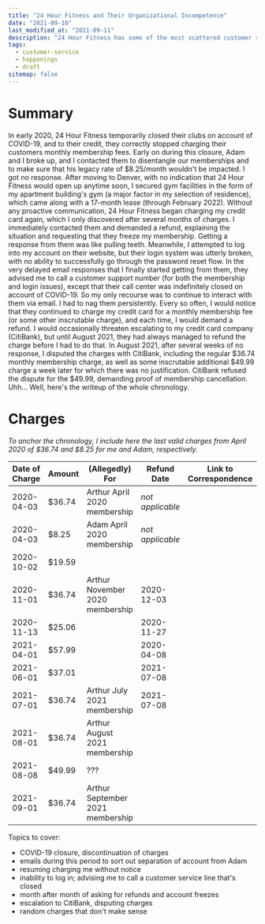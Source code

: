 ```yaml
---
title: "24 Hour Fitness and Their Organizational Incompetence"
date: "2021-09-10"
last_modified_at: "2021-09-11"
description: "24 Hour Fitness has some of the most scattered customer service (and potential lack of scruples) I've seen yet."
tags:
  - customer-service
  - happenings
  - draft
sitemap: false
---
```


# Summary

In early 2020, 24 Hour Fitness temporarily closed their clubs on account of COVID-19, and to their credit, they correctly stopped charging their customers monthly membership fees. Early on during this closure, Adam and I broke up, and I contacted them to disentangle our memberships and to make sure that his legacy rate of $8.25/month wouldn't be impacted. I got no response. After moving to Denver, with no indication that 24 Hour Fitness would open up anytime soon, I secured gym facilities in the form of my apartment building's gym (a major factor in my selection of residence), which came along with a 17-month lease (through February 2022). Without any proactive communication, 24 Hour Fitness began charging my credit card again, which I only discovered after several months of charges. I immediately contacted them and demanded a refund, explaining the situation and requesting that they freeze my membership. Getting a response from them was like pulling teeth. Meanwhile, I attempted to log into my account on their website, but their login system was utterly broken, with no ability to successfully go through the password reset flow. In the very delayed email responses that I finally started getting from them, they advised me to call a customer support number (for both the membership and login issues), except that their call center was indefinitely closed on account of COVID-19. So my only recourse was to continue to interact with them via email. I had to nag them persistently. Every so often, I would notice that they continued to charge my credit card for a monthly membership fee (or some other inscrutable charge), and each time, I would demand a refund. I would occasionally threaten escalating to my credit card company (CitiBank), but until August 2021, they had always managed to refund the charge before I had to do that. In August 2021, after several weeks of no response, I disputed the charges with CitiBank, including the regular $36.74 monthly membership charge, as well as some inscrutable additional $49.99 charge a week later for which there was no justification. CitiBank refused the dispute for the $49.99, demanding proof of membership cancellation. Uhh... Well, here's the writeup of the whole chronology.

# Charges
_To anchor the chronology, I include here the last valid charges from April 2020 of $36.74 and $8.25 for me and Adam, respectively._

|Date of Charge|Amount|(Allegedly) For|Refund Date|Link to Correspondence|Dispute Date|Dispute ID|Dispute Links|
|-|-|-|-|-|-|-|-|
|2020-04-03|$36.74|Arthur April 2020 membership|_not applicable_| | | | |
|2020-04-03|$8.25|Adam April 2020 membership|_not applicable_| | | | |
|2020-10-02|$19.59| | | |2021-09-11|D-686290110921| |
|2020-11-01|$36.74|Arthur November 2020 membership|2020-12-03| | | | |
|2020-11-13|$25.06| |2020-11-27| | | | |
|2021-04-01|$57.99| |2020-04-08| | | | |
|2021-06-01|$37.01| |2021-07-08| | | | |
|2021-07-01|$36.74|Arthur July 2021 membership|2021-07-08| | | | |
|2021-08-01|$36.74|Arthur August 2021 membership| | |2021-08-20|D-53272320082108202021| |
|2021-08-08|$49.99|???| | |2021-08-20|D-53685320082108202021| |
|2021-09-01|$36.74|Arthur September 2021 membership| | |2021-09-10|D-499864100921| |




Topics to cover:

* COVID-19 closure, discontinuation of charges
* emails during this period to sort out separation of account from Adam
* resuming charging me without notice
* inability to log in; advising me to call a customer service line that's closed
* month after month of asking for refunds and account freezes
* escalation to CitiBank, disputing charges
* random charges that don't make sense
